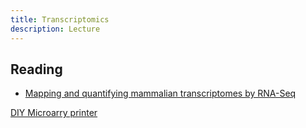 ```yaml
---
title: Transcriptomics
description: Lecture
---
```


## Reading

- [Mapping and quantifying mammalian transcriptomes by RNA-Seq](https://pubmed.ncbi.nlm.nih.gov/18516045/)

[DIY Microarry printer](https://robertpuccinelli.com/build/2017/07/04/build-microarrayer.html)
